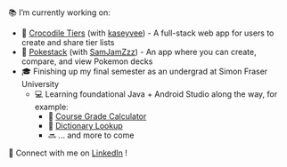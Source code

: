 📚 I’m currently working on:
  - 🐊 [Crocodile Tiers](https://github.com/kaseyvee/crocodile-tiers) (with [kaseyvee](https://github.com/kaseyvee/)) -  A full-stack web app for users to create and share tier lists 
  - 🔴 [Pokestack](https://github.com/nicohsfu/pokestack) (with [SamJamZzz](https://github.com/SamJamZzz)) - An app where you can create, compare, and view Pokemon decks
  - 🎓 Finishing up my final semester as an undergrad at Simon Fraser University
    - 💻 Learning foundational Java + Android Studio along the way, for example:
        - 💯 [Course Grade Calculator](https://github.com/nicohsfu/course-grade-calculator)
        - 📘 [Dictionary Lookup](https://github.com/nicohsfu/dictionary-lookup)
        - 🔜 ... and more to come
    
💬 Connect with me on [LinkedIn](https://www.linkedin.com/in/nico-hernandez/) !
